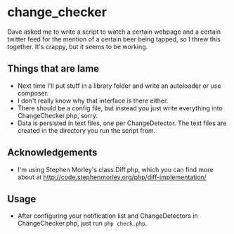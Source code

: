 change_checker
==============

Dave asked me to write a script to watch a certain webpage and a certain twitter feed for the mention of a certain beer being
tapped, so I threw this together. It's crappy, but it seems to be working.

## Things that are lame

* Next time I'll put stuff in a library folder and write an autoloader or use composer.
* I don't really know why that interface is there either.
* There should be a config file, but instead you just write everything into ChangeChecker.php, sorry.
* Data is persisted in text files, one per ChangeDetector. The text files are created in the directory you run the script from.

## Acknowledgements

* I'm using Stephen Morley's class.Diff.php, which you can find more about at http://code.stephenmorley.org/php/diff-implementation/

## Usage

* After configuring your notification list and ChangeDetectors in ChangeChecker.php, just run `php check.php`.
